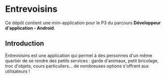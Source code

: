 # Entrevoisins

Ce dépôt contient une mini-application pour le P3 du parcours **Développeur d'application - Android**.


## Introduction

Entrevoisins est une application qui permet à des personnes d'un même quartier de se rendre des petits services : garde d'animaux, petit bricolage, troc d'objets, cours particuliers... de nombreuses options s'offrent aux utilisateurs !

